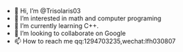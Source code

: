 - 👋 Hi, I’m @Trisolaris03
- 👀 I’m interested in math and computer programing
- 🌱 I’m currently learning C++.
- 💞️ I’m looking to collaborate on Google
- 📫 How to reach me 
qq:1294703235,wechat:lfh030807
<!---
Trisolaris03/Trisolaris03 is a ✨ special ✨ repository because its `README.md` (this file) appears on your GitHub profile.
You can click the Preview link to take a look at your changes.
--->
